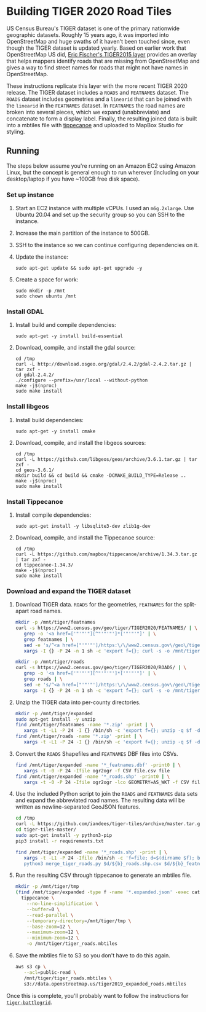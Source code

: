 # Building TIGER 2020 Road Tiles

US Census Bureau's TIGER dataset is one of the primary nationwide geographic datasets. Roughly 15 years ago, it was imported into OpenStreetMap and huge swaths of it haven't been touched since, even though the TIGER dataset is updated yearly. Based on earlier work that OpenStreetMap US did, [Eric Fischer's TIGER2015 layer](https://github.com/ericfischer/tiger-delta) provides an overlay that helps mappers identify roads that are missing from OpenStreetMap and gives a way to find street names for roads that might not have names in OpenStreetMap.

These instructions replicate this layer with the more recent TIGER 2020 release. The TIGER dataset includes a `ROADS` and `FEATNAMES` dataset. The `ROADS` dataset includes geometries and a `linearid` that can be joined with the `linearid` in the `FEATNAMES` dataset. In `FEATNAMES` the road names are broken into several pieces, which we expand (unabbreviate) and concatenate to form a display label. Finally, the resulting joined data is built into a mbtiles file with [tippecanoe](https://github.com/mapbox/tippecanoe) and uploaded to MapBox Studio for styling.

## Running

The steps below assume you're running on an Amazon EC2 using Amazon Linux, but the concept is general enough to run wherever (including on your desktop/laptop if you have ~100GB free disk space).

### Set up instance

1. Start an EC2 instance with multiple vCPUs. I used an `m6g.2xlarge`. Use Ubuntu 20.04 and set up the security group so you can SSH to the instance.

1. Increase the main partition of the instance to 500GB.

1. SSH to the instance so we can continue configuring dependencies on it.

1. Update the instance:

   ```
   sudo apt-get update && sudo apt-get upgrade -y
   ```

1. Create a space for work:

   ```
   sudo mkdir -p /mnt
   sudo chown ubuntu /mnt
   ```

### Install GDAL

1. Install build and compile dependencies:

   ```
   sudo apt-get -y install build-essential
   ```

1. Download, compile, and install the gdal source:

   ```
   cd /tmp
   curl -L http://download.osgeo.org/gdal/2.4.2/gdal-2.4.2.tar.gz | tar zxf -
   cd gdal-2.4.2/
   ./configure --prefix=/usr/local --without-python
   make -j$(nproc)
   sudo make install
   ```

### Install libgeos

1. Install build dependencies:

   ```
   sudo apt-get -y install cmake
   ```

1. Download, compile, and install the libgeos sources:

   ```
   cd /tmp
   curl -L https://github.com/libgeos/geos/archive/3.6.1.tar.gz | tar zxf -
   cd geos-3.6.1/
   mkdir build && cd build && cmake -DCMAKE_BUILD_TYPE=Release ..
   make -j$(nproc)
   sudo make install
   ```

### Install Tippecanoe

1. Install compile dependencies:

   ```
   sudo apt-get install -y libsqlite3-dev zlib1g-dev
   ```

1. Download, compile, and install the Tippecanoe source:

   ```
   cd /tmp
   curl -L https://github.com/mapbox/tippecanoe/archive/1.34.3.tar.gz | tar zxf -
   cd tippecanoe-1.34.3/
   make -j$(nproc)
   sudo make install
   ```

### Download and expand the TIGER dataset

1. Download TIGER data. `ROADS` for the geometries, `FEATNAMES` for the split-apart road names.

   ```bash
   mkdir -p /mnt/tiger/featnames
   curl -s https://www2.census.gov/geo/tiger/TIGER2020/FEATNAMES/ | \
      grep -o '<a href=['"'"'"][^"'"'"']*['"'"'"]' | \
      grep featnames | \
      sed -e 's/^<a href=["'"'"']/https:\/\/www2.census.gov\/geo\/tiger\/TIGER2020\/FEATNAMES\//' -e 's/["'"'"']$//' | \
      xargs -I {} -P 24 -n 1 sh -c 'export f={}; curl -s -o /mnt/tiger/featnames/$(basename $f) $f; echo $f'

   mkdir -p /mnt/tiger/roads
   curl -s https://www2.census.gov/geo/tiger/TIGER2020/ROADS/ | \
      grep -o '<a href=['"'"'"][^"'"'"']*['"'"'"]' | \
      grep roads | \
      sed -e 's/^<a href=["'"'"']/https:\/\/www2.census.gov\/geo\/tiger\/TIGER2020\/ROADS\//' -e 's/["'"'"']$//' | \
      xargs -I {} -P 24 -n 1 sh -c 'export f={}; curl -s -o /mnt/tiger/roads/$(basename $f) $f; echo $f'
   ```

1. Unzip the TIGER data into per-county directories.

   ```bash
   mkdir -p /mnt/tiger/expanded
   sudo apt-get install -y unzip
   find /mnt/tiger/featnames -name '*.zip' -print | \
      xargs -t -L1 -P 24 -I {} /bin/sh -c 'export f={}; unzip -q $f -d /mnt/tiger/expanded/$(basename $f _featnames.zip)'
   find /mnt/tiger/roads -name '*.zip' -print | \
      xargs -t -L1 -P 24 -I {} /bin/sh -c 'export f={}; unzip -q $f -d /mnt/tiger/expanded/$(basename $f _roads.zip)'
   ```

1. Convert the `ROADS` Shapefiles and `FEATNAMES` DBF files into CSVs.

   ```bash
   find /mnt/tiger/expanded -name '*_featnames.dbf' -print0 | \
      xargs -t -0 -P 24 -Ifile ogr2ogr -f CSV file.csv file
   find /mnt/tiger/expanded -name '*_roads.shp' -print0 | \
      xargs -t -0 -P 24 -Ifile ogr2ogr -lco GEOMETRY=AS_WKT -f CSV file.csv file
   ```

1. Use the included Python script to join the `ROADS` and `FEATNAMES` data sets and expand the abbreviated road names. The resulting data will be written as newline-separated GeoJSON features.

   ```bash
   cd /tmp
   curl -L https://github.com/iandees/tiger-tiles/archive/master.tar.gz | tar zxf -
   cd tiger-tiles-master/
   sudo apt-get install -y python3-pip
   pip3 install -r requirements.txt

   find /mnt/tiger/expanded -name '*_roads.shp' -print | \
      xargs -t -L1 -P 24 -Ifile /bin/sh -c 'f=file; d=$(dirname $f); b=$(basename $f _roads.shp) && \
      python3 merge_tiger_roads.py $d/${b}_roads.shp.csv $d/${b}_featnames.dbf.csv $d/$b.expanded.json'
   ```

1. Run the resulting CSV through tippecanoe to generate an mbtiles file.

   ```bash
   mkdir -p /mnt/tiger/tmp
   (find /mnt/tiger/expanded -type f -name '*.expanded.json' -exec cat {} \;) | \
     tippecanoe \
       --no-line-simplification \
       --buffer=0 \
       --read-parallel \
       --temporary-directory=/mnt/tiger/tmp \
       --base-zoom=12 \
       --maximum-zoom=12 \
       --minimum-zoom=12 \
       -o /mnt/tiger/tiger_roads.mbtiles
   ```

1. Save the mbtiles file to S3 so you don't have to do this again.

   ```bash
   aws s3 cp \
      --acl=public-read \
      /mnt/tiger/tiger_roads.mbtiles \
      s3://data.openstreetmap.us/tiger2019_expanded_roads.mbtiles
   ```

Once this is complete, you'll probably want to follow the instructions for [`tiger-battlegrid`](https://github.com/iandees/tiger-battlegrid).

